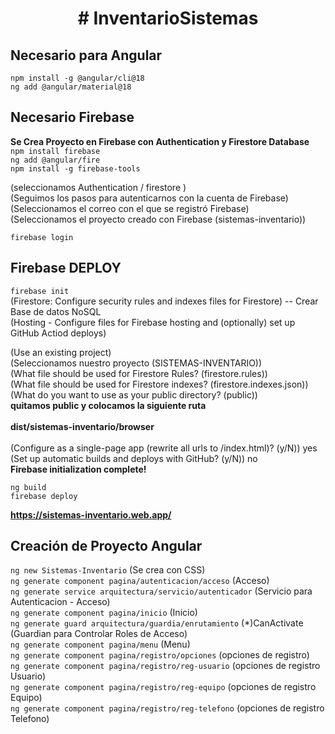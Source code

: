 <h1 align="center"> # InventarioSistemas </h1>

## Necesario para Angular
`npm install -g @angular/cli@18`<br>
`ng add @angular/material@18`<br>


## Necesario Firebase
<b>Se Crea Proyecto en Firebase con Authentication y Firestore Database</b><br>
`npm install firebase`<br>
`ng add @angular/fire`<br>
`npm install -g firebase-tools`<br>

(seleccionamos Authentication / firestore )<br>
(Seguimos los pasos para autenticarnos con la cuenta de Firebase)<br>
(Seleccionamos el correo con el que se registró Firebase)<br>
(Seleccionamos el proyecto creado con Firebase (sistemas-inventario))<br>

`firebase login`<br>

## Firebase DEPLOY
`firebase init` <br>
(Firestore: Configure security rules and indexes files for Firestore)  -- Crear Base de datos NoSQL<br>
(Hosting - Configure files for Firebase hosting and (optionally) set up GitHub Actiod deploys)<br>

(Use an existing project)<br>
(Seleccionamos nuestro proyecto (SISTEMAS-INVENTARIO))<br>
(What file should be used for Firestore Rules? (firestore.rules))<br>
(What file should be used for Firestore indexes? (firestore.indexes.json))<br>
(What do you want to use as your public directory? (public)) <br>
<b> quitamos public y colocamos la siguiente ruta</b><br><br>
<b>dist/sistemas-inventario/browser</b><br><br>
(Configure as a single-page app (rewrite all urls to /index.html)? (y/N)) yes<br>
(Set up automatic builds and deploys with GitHub? (y/N)) no<br>
<b>Firebase initialization complete!</b>

`ng build` <br>
`firebase deploy`<br>

<b>https://sistemas-inventario.web.app/ </b>

## Creación de Proyecto Angular
`ng new Sistemas-Inventario` (Se crea con CSS)<br>
`ng generate component pagina/autenticacion/acceso` (Acceso)<br>
`ng generate service arquitectura/servicio/autenticador` (Servicio para Autenticacion - Acceso)<br>
`ng generate component pagina/inicio` (Inicio)<br>
`ng generate guard arquitectura/guardia/enrutamiento` (*)CanActivate (Guardian para Controlar Roles de Acceso)<br>
`ng generate component pagina/menu` (Menu)<br>
`ng generate component pagina/registro/opciones` (opciones de registro)<br>
`ng generate component pagina/registro/reg-usuario` (opciones de registro Usuario)<br>
`ng generate component pagina/registro/reg-equipo` (opciones de registro Equipo)<br>
`ng generate component pagina/registro/reg-telefono` (opciones de registro Telefono)<br>
